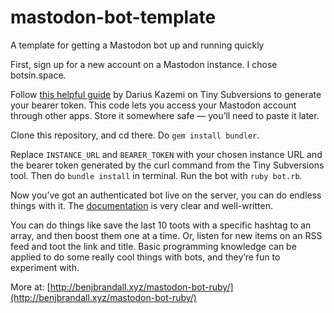 # mastodon-bot-template
A template for getting a Mastodon bot up and running quickly

First, sign up for a new account on a Mastodon instance. I chose botsin.space.

Follow [this helpful guide](https://tinysubversions.com/notes/mastodon-bot/index.html) by Darius Kazemi on Tiny Subversions to generate your bearer token. This code lets you access your Mastodon account through other apps. Store it somewhere safe — you’ll need to paste it later.

Clone this repository, and cd there. Do `gem install bundler`. 

Replace `INSTANCE_URL` and `BEARER_TOKEN` with your chosen instance URL and the bearer token generated by the curl command from the Tiny Subversions tool. Then do `bundle install` in terminal. Run the bot with `ruby bot.rb`.

Now you’ve got an authenticated bot live on the server, you can do endless things with it. The [documentation](www.rubydoc.info/gems/mastodon-api/Mastodon/REST/Statuses) is very clear and well-written.

You can do things like save the last 10 toots with a specific hashtag to an array, and then boost them one at a time. Or, listen for new items on an RSS feed and toot the link and title. Basic programming knowledge can be applied to do some really cool things with bots, and they’re fun to experiment with.

More at: [http://benjbrandall.xyz/mastodon-bot-ruby/](http://benjbrandall.xyz/mastodon-bot-ruby/)

